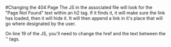 #Changing the 404 Page
The JS in the associated file will look for the "Page Not Found" text within an h2 tag. If it finds it, it will make sure the link has loaded, then it will hide it. It will then append a link in it's place that will go where designated by the user.

On line 19 of the JS, you'll need to change the href and the text between the '<a>' tags.
